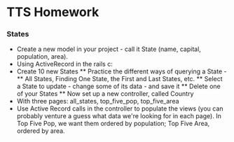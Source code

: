 # TTS Homework 

### States

* Create a new model in your project - call it State (name, capital, population, area).
* Using ActiveRecord in the rails c:
* Create 10 new States
	** Practice the different ways of querying a State -
	** All States, Finding One State, the First and Last States, etc.
	** Select a State to update - change some of its data - and save it
	** Delete one of your States
	** Now set up a new controller, called Country
* With three pages: all_states, top_five_pop, top_five_area
* Use Active Record calls in the controller to populate the views (you can probably venture a guess what data we're looking for in each page). In Top Five Pop, we want them ordered by population; Top Five Area, ordered by area.